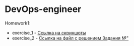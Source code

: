 # DevOps-engineer

Homework1:
* exercise_1 - [Ссылка на скриншоты](https://postimg.cc/gallery/JLqZHfY)
* exercise_2 - [Ссылка на файл с решением Задания №"]()


